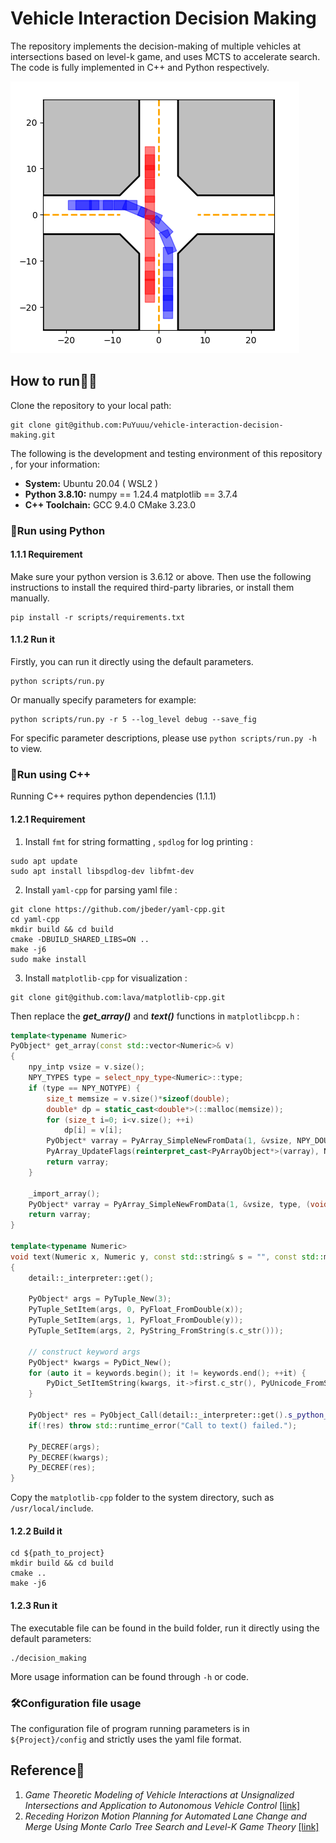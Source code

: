# Vehicle Interaction Decision Making

The repository implements the decision-making of multiple vehicles at intersections based on level-k game, and uses MCTS to accelerate search. The code is fully implemented in C++ and Python respectively. 

![](./img/sample.png)

## How to run🏃‍♂️

Clone the repository to your local path:

```shell
git clone git@github.com:PuYuuu/vehicle-interaction-decision-making.git
```

The following is the development and testing environment of this repository , for your information:

- **System:** Ubuntu 20.04 ( WSL2 )
- **Python 3.8.10:** numpy == 1.24.4  matplotlib == 3.7.4
- **C++ Toolchain:** GCC 9.4.0 CMake 3.23.0

### 🐍Run using Python

#### 1.1.1 Requirement

Make sure your python version is 3.6.12 or above. Then use the following instructions to install the required third-party libraries, or install them manually.

```shell
pip install -r scripts/requirements.txt
```

#### 1.1.2 Run it

Firstly, you can run it directly using the default parameters.

```shell
python scripts/run.py
```

Or manually specify parameters for example:

```shell
python scripts/run.py -r 5 --log_level debug --save_fig
```

For specific parameter descriptions, please use `python scripts/run.py -h` to view.

### 🦏Run using C++

Running C++ requires python dependencies (1.1.1)

#### 1.2.1 Requirement

1. Install `fmt` for string formatting , `spdlog` for log printing :

```shell
sudo apt update
sudo apt install libspdlog-dev libfmt-dev
```

2. Install  `yaml-cpp` for parsing yaml file :

```shell
git clone https://github.com/jbeder/yaml-cpp.git
cd yaml-cpp
mkdir build && cd build
cmake -DBUILD_SHARED_LIBS=ON ..
make -j6
sudo make install
```

3. Install `matplotlib-cpp` for visualization :

```shell
git clone git@github.com:lava/matplotlib-cpp.git
```

Then replace the ***get_array()*** and ***text()*** functions in `matplotlibcpp.h` :

```c++
template<typename Numeric>
PyObject* get_array(const std::vector<Numeric>& v)
{
    npy_intp vsize = v.size();
    NPY_TYPES type = select_npy_type<Numeric>::type;
    if (type == NPY_NOTYPE) {
        size_t memsize = v.size()*sizeof(double);
        double* dp = static_cast<double*>(::malloc(memsize));
        for (size_t i=0; i<v.size(); ++i)
            dp[i] = v[i];
        PyObject* varray = PyArray_SimpleNewFromData(1, &vsize, NPY_DOUBLE, dp);
        PyArray_UpdateFlags(reinterpret_cast<PyArrayObject*>(varray), NPY_ARRAY_OWNDATA);
        return varray;
    }
    
    _import_array();
    PyObject* varray = PyArray_SimpleNewFromData(1, &vsize, type, (void*)(v.data()));
    return varray;
}

template<typename Numeric>
void text(Numeric x, Numeric y, const std::string& s = "", const std::map<std::string, std::string>& keywords = {})
{
    detail::_interpreter::get();

    PyObject* args = PyTuple_New(3);
    PyTuple_SetItem(args, 0, PyFloat_FromDouble(x));
    PyTuple_SetItem(args, 1, PyFloat_FromDouble(y));
    PyTuple_SetItem(args, 2, PyString_FromString(s.c_str()));

    // construct keyword args
    PyObject* kwargs = PyDict_New();
    for (auto it = keywords.begin(); it != keywords.end(); ++it) {
        PyDict_SetItemString(kwargs, it->first.c_str(), PyUnicode_FromString(it->second.c_str()));
    }

    PyObject* res = PyObject_Call(detail::_interpreter::get().s_python_function_text, args, kwargs);
    if(!res) throw std::runtime_error("Call to text() failed.");

    Py_DECREF(args);
    Py_DECREF(kwargs);
    Py_DECREF(res);
}
```

Copy the `matplotlib-cpp` folder to the system directory, such as `/usr/local/include`.

#### 1.2.2 Build it

```shell
cd ${path_to_project}
mkdir build && cd build
cmake ..
make -j6
```

#### 1.2.3 Run it

The executable file can be found in the build folder, run it directly using the default parameters:

```shell
./decision_making
```

More usage information can be found through `-h` or code.

### 🛠Configuration file usage

The configuration file of program running parameters is in `${Project}/config` and strictly uses the yaml file format.

## Reference📝

1. *Game Theoretic Modeling of Vehicle Interactions at Unsignalized Intersections and Application to Autonomous Vehicle Control* [[link]](https://ieeexplore.ieee.org/abstract/document/8430842)
2. *Receding Horizon Motion Planning for Automated Lane Change and Merge Using Monte Carlo Tree Search and Level-K Game Theory*  [[link]](https://ieeexplore.ieee.org/document/9147369)
